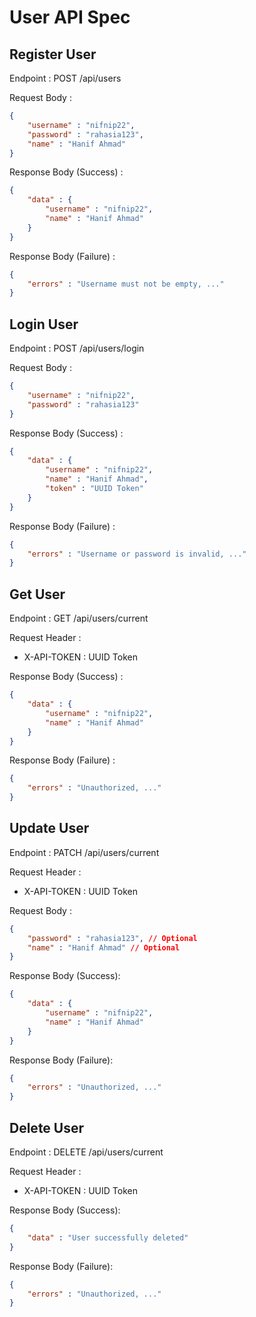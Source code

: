 # User API Spec

## Register User

Endpoint : POST /api/users

Request Body :

```json
{
	"username" : "nifnip22",
	"password" : "rahasia123",
	"name" : "Hanif Ahmad"
}
```

Response Body (Success) :

```json
{
	"data" : {
		"username" : "nifnip22",
		"name" : "Hanif Ahmad"
	}
}
```

Response Body (Failure) :

```json
{
	"errors" : "Username must not be empty, ..."
}
```

## Login User

Endpoint : POST /api/users/login

Request Body :

```json
{
	"username" : "nifnip22",
	"password" : "rahasia123"
}
```

Response Body (Success) :

```json
{
	"data" : {
		"username" : "nifnip22",
		"name" : "Hanif Ahmad",
		"token" : "UUID Token"
	}
}
```

Response Body (Failure) :

```json
{
	"errors" : "Username or password is invalid, ..."
}
```

## Get User

Endpoint : GET /api/users/current

Request Header :

-   X-API-TOKEN : UUID Token

Response Body (Success) :

```json
{
	"data" : {
		"username" : "nifnip22",
		"name" : "Hanif Ahmad"
	}
}
```

Response Body (Failure) :

```json
{
	"errors" : "Unauthorized, ..."
}
```

## Update User

Endpoint : PATCH /api/users/current

Request Header :

-   X-API-TOKEN : UUID Token

Request Body :

```json
{
	"password" : "rahasia123", // Optional
	"name" : "Hanif Ahmad" // Optional
}
```

Response Body (Success):

```json
{
	"data" : {
		"username" : "nifnip22",
		"name" : "Hanif Ahmad"
	}
}
```

Response Body (Failure):

```json
{
	"errors" : "Unauthorized, ..."
}
```

## Delete User

Endpoint : DELETE /api/users/current

Request Header :

-   X-API-TOKEN : UUID Token

Response Body (Success):

```json
{
	"data" : "User successfully deleted"
}
```

Response Body (Failure):

```json
{
	"errors" : "Unauthorized, ..."
}
```
